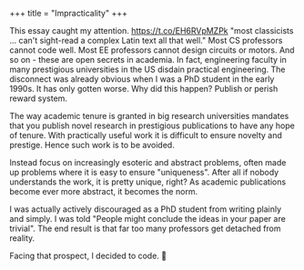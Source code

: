 +++
title = "Impracticality"
+++

This essay caught my attention. https://t.co/EH6RVpMZPk "most classicists ... can't sight-read a complex Latin text all that well." Most CS professors cannot code well. Most EE professors cannot design circuits or motors. And so on - these are open secrets in academia. In fact, engineering faculty in many prestigious universities in the US disdain practical engineering. The disconnect was already obvious when I was a PhD student in the early 1990s. It has only gotten worse. Why did this happen? Publish or perish reward system.

The way academic tenure is granted in big research universities mandates that you publish novel research in prestigious publications to have any hope of tenure. With practically useful work it is difficult to ensure novelty and prestige. Hence such work is to be avoided. 

Instead focus on increasingly esoteric and abstract problems, often made up problems where it is easy to ensure "uniqueness". After all if nobody understands the work, it is pretty unique, right? As academic publications become ever more abstract, it becomes the norm.

I was actually actively discouraged as a PhD student from writing plainly and simply. I was told "People might conclude the ideas in your paper are trivial". The end result is that far too many professors get detached from reality. 

Facing that prospect, I decided to code. 🙏
